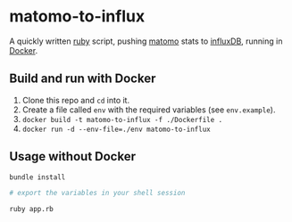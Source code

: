 # matomo-to-influx

A quickly written [ruby](https://www.ruby-lang.org/en/) script, pushing  [matomo](https://matomo.org) stats to [influxDB](https://www.influxdata.com), running in [Docker](https://www.youtube.com/watch?v=DLzxrzFCyOs).

## Build and run with Docker

1. Clone this repo and `cd` into it.
2. Create a file called `env` with the required variables (see `env.example`).
3. `docker build -t matomo-to-influx -f ./Dockerfile .`
4. `docker run -d --env-file=./env matomo-to-influx`

## Usage without Docker

```sh
bundle install

# export the variables in your shell session

ruby app.rb
```
